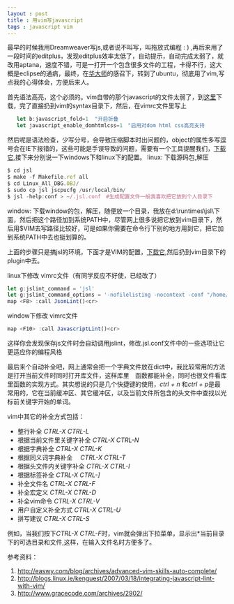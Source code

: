 ```yaml
---
layout : post 
title : 用vim写javascript
tags : javascript vim
---
```


最早的时候我用Dreamweaver写js,或者说不叫写，叫拖放式编程 : ) ,再后来用了一段时间的editplus，发现editplus效率太低了，自动提示，自动完成太弱了，就改用aptana，速度不错，可是一打开一个包含很多文件的工程，卡得不行，这大概是eclipse的通病，最终，在[华大师](http://bluehua.org/)的感召下，转到了ubuntu，彻底用了vim,写点我的心得体会，方便后来人。

首先语法高亮，这个必须的。vim自带的那个javascript的文件太弱了，到[这里](http://www.vim.org/scripts/script.php?script_id=1491 "vim js syntax")下载，完了直接扔到vim的syntax目录下，然后，在vimrc文件里写上

```javascript  
   let b:javascript_fold=1  "开启折叠
   let javascript_enable_domhtmlcss=1　"启用对dom html css高亮支持
```
然后呢是语法检查，少写分号，会导致压缩脚本时出问题的，object的属性多写逗号会在IE下报错的，这些可能是手误导致的问题，需要有一个工具提醒我们，[下载它](http://www.javascriptlint.com/download.htm),接下来分别说一下windows下和linux下的配置。
linux:
下载源码包,解压

```javascript
$ cd jsl
$ make -f Makefile.ref all
$ cd Linux_All_DBG.OBJ/
$ sudo cp jsl jscpucfg /usr/local/bin/
$ jsl -help:conf > ~/.jsl.conf　#生成配置文件一般我喜欢把它放到个人目录下
```
window:
下载window的包，解压，随便放一个目录，我放在d:\runtimes\jsl\下面，然后把这个路径加到系统PATH中，尽管网上很多说把它放到vim目录下，然后用$VIM去写路径比较好，可是如果你需要在命令行下别的地方用到它，把它加到系统PATH中去也挺划算的。

上面的步骤只是搞jsl的环境，下面才是VIM的配置，[下载它](http://www.vim.org/scripts/script.php?script_id=2578#0.1),然后扔到vim目录下的plugin中去。

linux下修改 vimrc文件（有同学反应不好使，已经改了）
```javascript
let g:jslint_command = 'jsl'
let g:jslint_command_options = '-nofilelisting -nocontext -conf "/home/username/.jsl.conf" -nosummary -nologo -process'
map <F8> :call JsonLint()<cr>
```
window下修改 vimrc文件
```javascript
map <F10> :call JavascriptLint()<cr>
```
这样你会发现保存js文件时会自动调用jslint，修改.jsl.conf文件中的一些选项让它更适应你的编程风格

最后来个自动补全吧，网上通常会把一个字典文件放在dict中，我比较常用的方法是打开当前文件时同时打开库文件，这样库里　函数都能补全，同时也很文件看库里函数的实现方式。其实想说的只是几个快捷键的使用，*ctrl + n* 和*ctrl + p*是最常用的，它在当前缓冲区、其它缓冲区，以及当前文件所包含的头文件中查找以光标前关键字开始的单词。

vim中其它的补全方式包括：

* 整行补全                      _CTRL-X CTRL-L_
* 根据当前文件里关键字补全        _CTRL-X CTRL-N_
* 根据字典补全                  _CTRL-X CTRL-K_
* 根据同义词字典补全            　_CTRL-X CTRL-T_
* 根据头文件内关键字补全          _CTRL-X CTRL-I_
* 根据标签补全                    _CTRL-X CTRL-]_
* 补全文件名                      _CTRL-X CTRL-F_
* 补全宏定义                      _CTRL-X CTRL-D_
* 补全vim命令                     _CTRL-X CTRL-V_
* 用户自定义补全方式              _CTRL-X CTRL-U_
* 拼写建议                        _CTRL-X CTRL-S_

例如，当我们按下*CTRL-X CTRL-F*时，vim就会弹出下拉菜单，显示出*当前目录下的可选目录和文件,这样，在输入文件名时方便多了。

参考资料：

1. http://easwy.com/blog/archives/advanced-vim-skills-auto-complete/
2. http://blogs.linux.ie/kenguest/2007/03/18/integrating-javascript-lint-with-vim/
3. http://www.gracecode.com/archives/2902/

